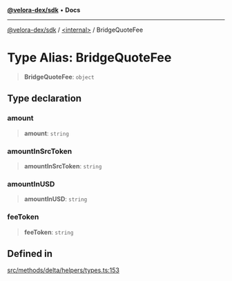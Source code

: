 [**@velora-dex/sdk**](../../README.md) • **Docs**

***

[@velora-dex/sdk](../../globals.md) / [\<internal\>](../README.md) / BridgeQuoteFee

# Type Alias: BridgeQuoteFee

> **BridgeQuoteFee**: `object`

## Type declaration

### amount

> **amount**: `string`

### amountInSrcToken

> **amountInSrcToken**: `string`

### amountInUSD

> **amountInUSD**: `string`

### feeToken

> **feeToken**: `string`

## Defined in

[src/methods/delta/helpers/types.ts:153](https://github.com/VeloraDEX/sdk/blob/feat/extend_delta_orders_filtering/src/methods/delta/helpers/types.ts#L153)
